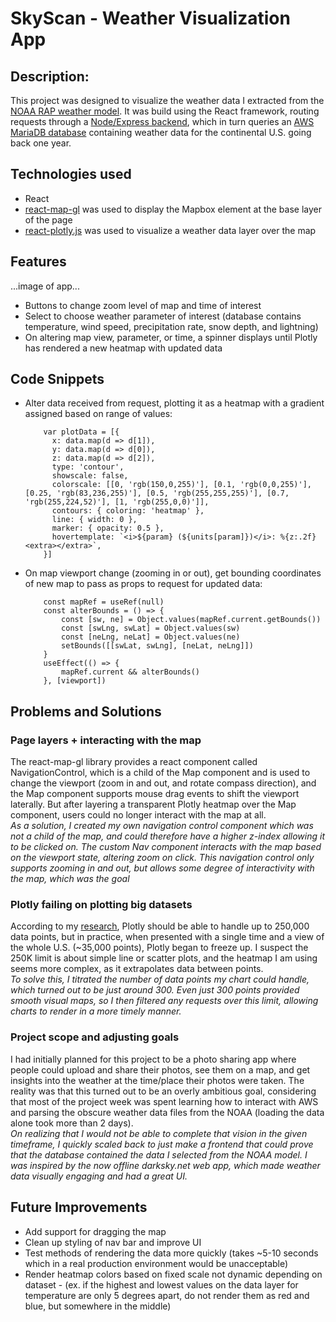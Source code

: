 # SkyScan - Weather Visualization App

## Description:

This project was designed to visualize the weather data I extracted from the [NOAA RAP weather model](https://www.ncei.noaa.gov/products/weather-climate-models/rapid-refresh-update). It was build using the React framework, routing requests through a [Node/Express backend](https://github.com/esaltzm/skyscan-backend), which in turn queries an [AWS MariaDB database](https://github.com/esaltzm/weather-api) containing weather data for the continental U.S. going back one year. 


## Technologies used

- React
- [react-map-gl](https://visgl.github.io/react-map-gl/) was used to display the Mapbox element at the base layer of the page
- [react-plotly.js](https://plotly.com/javascript/react/) was used to visualize a weather data layer over the map

## Features

...image of app...
- Buttons to change zoom level of map and time of interest
- Select to choose weather parameter of interest (database contains temperature, wind speed, precipitation rate, snow depth, and lightning)
- On altering map view, parameter, or time, a spinner displays until Plotly has rendered a new heatmap with updated data

## Code Snippets

- Alter data received from request, plotting it as a heatmap with a gradient assigned based on range of values:

          var plotData = [{
            x: data.map(d => d[1]),
            y: data.map(d => d[0]),
            z: data.map(d => d[2]),
            type: 'contour',
            showscale: false,
            colorscale: [[0, 'rgb(150,0,255)'], [0.1, 'rgb(0,0,255)'], [0.25, 'rgb(83,236,255)'], [0.5, 'rgb(255,255,255)'], [0.7, 'rgb(255,224,52)'], [1, 'rgb(255,0,0)']],
            contours: { coloring: 'heatmap' },
            line: { width: 0 },
            marker: { opacity: 0.5 },
            hovertemplate: `<i>${param} (${units[param]})</i>: %{z:.2f}<extra></extra>`,
          }]
          
- On map viewport change (zooming in or out), get bounding coordinates of new map to pass as props to request for updated data:

          const mapRef = useRef(null)
          const alterBounds = () => {
              const [sw, ne] = Object.values(mapRef.current.getBounds())
              const [swLng, swLat] = Object.values(sw)
              const [neLng, neLat] = Object.values(ne)
              setBounds([[swLat, swLng], [neLat, neLng]])
          }
          useEffect(() => {
              mapRef.current && alterBounds()
          }, [viewport])
          
## Problems and Solutions

### Page layers + interacting with the map
The react-map-gl library provides a react component called NavigationControl, which is a child of the Map component and is used to change the viewport (zoom in and out, and rotate compass direction), and the Map component supports mouse drag events to shift the viewport laterally. But after layering a transparent Plotly heatmap over the Map component, users could no longer interact with the map at all.
<br/><em>As a solution, I created my own navigation control component which was not a child of the map, and could therefore have a higher z-index allowing it to be clicked on. The custom Nav component interacts with the map based on the viewport state, altering zoom on click. This navigation control only supports zooming in and out, but allows some degree of interactivity with the map, which was the goal</em>

### Plotly failing on plotting big datasets
According to my [research](https://community.plotly.com/t/how-much-data-can-plotly-charts-handle/16), Plotly should be able to handle up to 250,000 data points, but in practice, when presented with a single time and a view of the whole U.S. (~35,000 points), Plotly began to freeze up. I suspect the 250K limit is about simple line or scatter plots, and the heatmap I am using seems more complex, as it extrapolates data between points.
<br/><em>To solve this, I titrated the number of data points my chart could handle, which turned out to be just around 300. Even just 300 points provided smooth visual maps, so I then filtered any requests over this limit, allowing charts to render in a more timely manner.</em>

### Project scope and adjusting goals
I had initially planned for this project to be a photo sharing app where people could upload and share their photos, see them on a map, and get insights into the weather at the time/place their photos were taken. The reality was that this turned out to be an overly ambitious goal, considering that most of the project week was spent learning how to interact with AWS and parsing the obscure weather data files from the NOAA (loading the data alone took more than 2 days).
<br/><em>On realizing that I would not be able to complete that vision in the given timeframe, I quickly scaled back to just make a frontend that could prove that the database contained the data I selected from the NOAA model. I was inspired by the now offline darksky.net web app, which made weather data visually engaging and had a great UI.</em>

## Future Improvements
- Add support for dragging the map
- Clean up styling of nav bar and improve UI
- Test methods of rendering the data more quickly (takes ~5-10 seconds which in a real production environment would be unacceptable)
- Render heatmap colors based on fixed scale not dynamic depending on dataset - (ex. if the highest and lowest values on the data layer for temperature are only 5 degrees apart, do not render them as red and blue, but somewhere in the middle)
